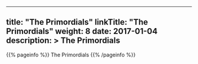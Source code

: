 
---
title: "The Primordials"
linkTitle: "The Primordials"
weight: 8
date: 2017-01-04
description: >
 The Primordials
---

{{% pageinfo %}}
The Primordials
{{% /pageinfo %}}

